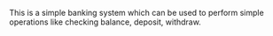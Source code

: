 This is a simple banking system which can be used to perform simple operations like checking balance, deposit, withdraw.
